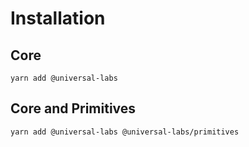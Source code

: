 # Installation

## Core

```
yarn add @universal-labs
```

## Core and Primitives

```
yarn add @universal-labs @universal-labs/primitives
```
